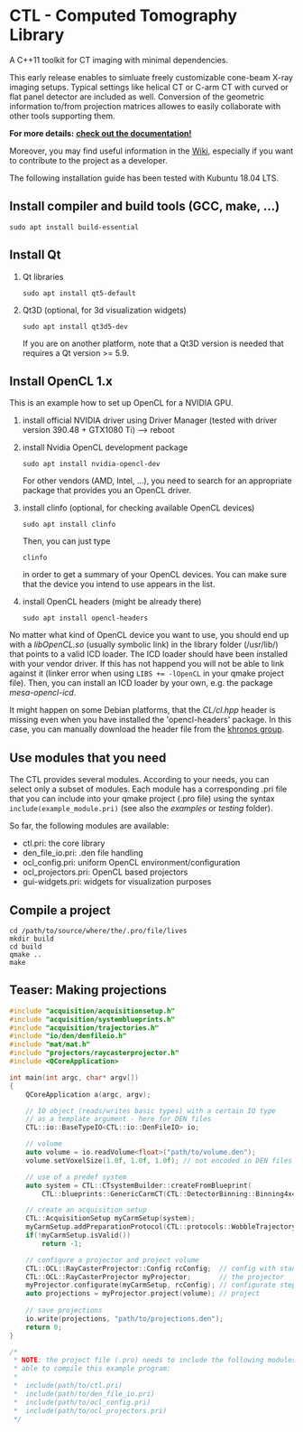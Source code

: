 CTL - Computed Tomography Library
=================================

A C++11 toolkit for CT imaging with minimal dependencies.

This early release enables to simluate freely customizable cone-beam X-ray
imaging setups.
Typical settings like helical CT or C-arm CT with curved or flat panel
detector are included as well. Conversion of the geometric information to/from
projection matrices allowes to easily collaborate with other tools supporting 
them.

**For more details:**
[**check out the documentation!**](https://www.forschungscampus-stimulate.de/ctl/)

Moreover, you may find useful information in the
[Wiki](https://gitlab.com/tpfeiffe/ctl/wikis/home),
especially if you want to contribute to the project as a developer.

The following installation guide has been tested with Kubuntu 18.04 LTS.

Install compiler and build tools (GCC, make, ...)
---------------------------------------------------

```console
sudo apt install build-essential
```

Install Qt
----------

1. Qt libraries

    ```console
    sudo apt install qt5-default
    ```
    
2. Qt3D (optional, for 3d visualization widgets)
    
    ```console
    sudo apt install qt3d5-dev
    ```
    If you are on another platform, note that a Qt3D version is needed that 
    requires a Qt version >= 5.9.

Install OpenCL 1.x
------------------

This is an example how to set up OpenCL for a NVIDIA GPU.

1. install official NVIDIA driver using Driver Manager
(tested with driver version 390.48 + GTX1080 Ti) --> reboot

2. install Nvidia OpenCL development package

    ```console
    sudo apt install nvidia-opencl-dev
    ```
    For other vendors (AMD, Intel, ...),  you need to search for an appropriate
    package that provides you an OpenCL driver.
    
3. install clinfo (optional, for checking available OpenCL devices)

    ```console
    sudo apt install clinfo
    ```
    Then, you can just type
    ```console
    clinfo
    ```
    in order to get a summary of your OpenCL devices.
    You can make sure that the device you intend to use appears in the list.

4. install OpenCL headers (might be already there)

    ```console
    sudo apt install opencl-headers
    ```

No matter what kind of OpenCL device you want to use, you should end up with a 
*libOpenCL.so* (usually symbolic link) in the library folder
(/usr/lib/) that points to a valid ICD loader. The ICD loader should have been
installed with your vendor driver. If this has not happend you will not be able
to link against it (linker error when using `LIBS += -lOpenCL` in your qmake
project file). Then, you can install an ICD loader by your own, e.g. the package
*mesa-opencl-icd*.

It might happen on some Debian platforms, that the *CL/cl.hpp* header is missing
even when you have installed the 'opencl-headers' package. In this case, you can
manually download the header file from the
[khronos group](https://www.khronos.org/registry/OpenCL/api/2.1/cl.hpp).

Use modules that you need
-------------------------

The CTL provides several modules. According to your needs, you can select only a
subset of modules. Each module has a corresponding .pri file that you can
include into your qmake project (.pro file) using the syntax
`include(example_module.pri)` (see also the *examples* or *testing* folder).

So far, the following modules are available:
 * ctl.pri: the core library
 * den_file_io.pri: .den file handling
 * ocl_config.pri: uniform OpenCL environment/configuration
 * ocl_projectors.pri: OpenCL based projectors
 * gui-widgets.pri: widgets for visualization purposes


Compile a project
-----------------

```console
cd /path/to/source/where/the/.pro/file/lives
mkdir build
cd build
qmake ..
make
```

Teaser: Making projections
--------------------------

```cpp
#include "acquisition/acquisitionsetup.h"
#include "acquisition/systemblueprints.h"
#include "acquisition/trajectories.h"
#include "io/den/denfileio.h"
#include "mat/mat.h"
#include "projectors/raycasterprojector.h"
#include <QCoreApplication>

int main(int argc, char* argv[])
{
    QCoreApplication a(argc, argv);

    // IO object (reads/writes basic types) with a certain IO type
    // as a template argument - here for DEN files
    CTL::io::BaseTypeIO<CTL::io::DenFileIO> io;

    // volume
    auto volume = io.readVolume<float>("path/to/volume.den");
    volume.setVoxelSize(1.0f, 1.0f, 1.0f); // not encoded in DEN files

    // use of a predef system
    auto system = CTL::CTsystemBuilder::createFromBlueprint(
        CTL::blueprints::GenericCarmCT(CTL::DetectorBinning::Binning4x4));

    // create an acquisition setup
    CTL::AcquisitionSetup myCarmSetup(system);
    myCarmSetup.addPreparationProtocol(CTL::protocols::WobbleTrajectory(300, 200.0_deg, 750.0));
    if(!myCarmSetup.isValid())
        return -1;

    // configure a projector and project volume
    CTL::OCL::RayCasterProjector::Config rcConfig;  // config with standard settings
    CTL::OCL::RayCasterProjector myProjector;       // the projector
    myProjector.configurate(myCarmSetup, rcConfig); // configurate step
    auto projections = myProjector.project(volume); // project
    
    // save projections
    io.write(projections, "path/to/projections.den");
    return 0;
}

/*
 * NOTE: the project file (.pro) needs to include the following modules to be
 * able to compile this example program:
 *
 *  include(path/to/ctl.pri)
 *  include(path/to/den_file_io.pri)
 *  include(path/to/ocl_config.pri)
 *  include(path/to/ocl_projectors.pri)
 */
 ```
